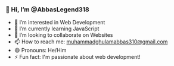 ### 👋 Hi, I’m @AbbasLegend318
- 👀 I’m interested in Web Development
- 🌱 I’m currently learning JavaScript
- 💞️ I’m looking to collaborate on Websites
- 📫 How to reach me: muhammadghulamabbas310@gmail.com
- 😄 Pronouns: He/Him
- ⚡ Fun fact: I'm passionate about web development!
